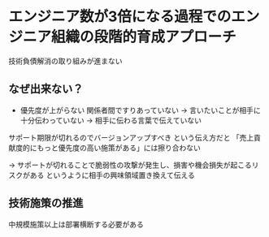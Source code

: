 # エンジニア数が3倍になる過程でのエンジニア組織の段階的育成アプローチ

技術負債解消の取り組みが進まない

## なぜ出来ない？

 - 優先度が上がらない
   関係者間ですりあっていない -> 言いたいことが相手に十分伝わっていない -> 相手に伝わる言葉で伝えていない

サポート期限が切れるのでバージョンアップすべき
 という伝え方だと
 「売上貢献度的にもっと優先度の高い施策がある」には擦り合わない

 -> サポートが切れることで脆弱性の攻撃が発生し、損害や機会損失が起こるリスクがある
    というように相手の興味領域置き換えて伝える

## 技術施策の推進

中規模施策以上は部署横断する必要がある




